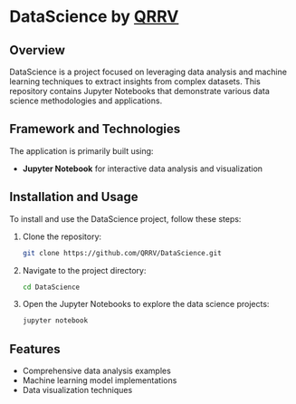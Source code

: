 # DataScience by [QRRV](https://github.com/qrrv)

## Overview
DataScience is a project focused on leveraging data analysis and machine learning techniques to extract insights from complex datasets. This repository contains Jupyter Notebooks that demonstrate various data science methodologies and applications.

## Framework and Technologies
The application is primarily built using:
- **Jupyter Notebook** for interactive data analysis and visualization

## Installation and Usage
To install and use the DataScience project, follow these steps:

1. Clone the repository:
   ```sh
   git clone https://github.com/QRRV/DataScience.git
   ```
2. Navigate to the project directory:
   ```sh
   cd DataScience
   ```
3. Open the Jupyter Notebooks to explore the data science projects:
   ```sh
   jupyter notebook
   ```

## Features
- Comprehensive data analysis examples
- Machine learning model implementations
- Data visualization techniques
